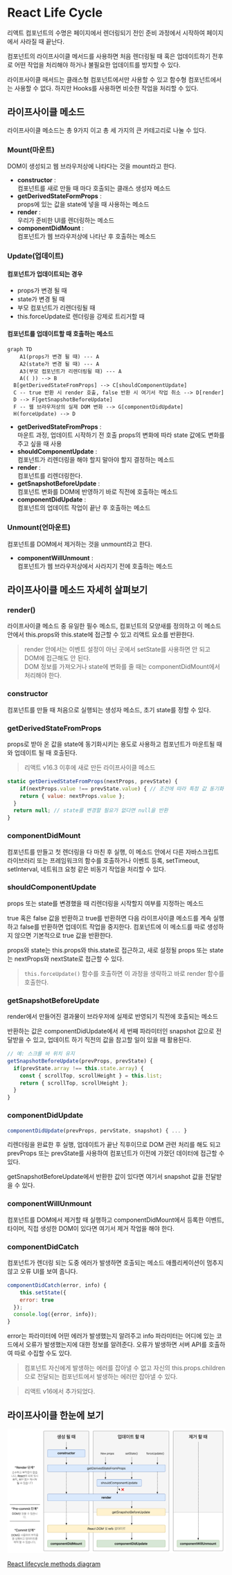 # React Life Cycle

리액트 컴포넌트의 수명은 페이지에서 렌더링되기 전인 준비 과정에서 시작하여 페이지에서 사라질 때 끝난다.

컴포넌트의 라이프사이클 메서드를 사용하면 처음 렌더링될 때 혹은 업데이트하기 전후로 어떤 작업을 처리해야 하거나 불필요한 업데이트를 방지할 수 있다.

라이프사이클 매서드는 클래스형 컴포넌트에서만 사용할 수 있고 함수형 컴포넌트에서는 사용할 수 없다. 하지만 Hooks를 사용하면 비슷한 작업을 처리할 수 있다.



## 라이프사이클 메소드

라이프사이클 메소드는 총 9가지 이고 총 세 가지의 큰 카테고리로 나눌 수 있다.



### Mount(마운트)

DOM이 생성되고 웹 브라우저상에 나타다는 것을 mount라고 한다.

- **constructor** :  
  컴포넌트를 새로 만들 때 마다 호출되는 클래스 생성자 메소드
- **getDerivedStateFormProps** :  
  props에 있는 값을 state에 넣을 때 사용하는 메소드
- **render** :  
  우리가 준비한 UI를 렌더링하는 메소드
- **componentDidMount** :  
  컴포넌트가 웹 브라우저상에 나타난 후 호출하는 메소드



### Update(업데이트)

#### 컴포넌트가 업데이트되는 경우

- props가 변경 될 때
- state가 변경 될 때
- 부모 컴포넌트가 리렌더링될 때
- this.forceUpdate로 렌더링을 강제로 트리거할 때

#### 컴포넌트를 업데이트할 때 호출하는 메소드

```mermaid
graph TD
	A1(props가 변경 될 때) --- A
	A2(state가 변경 될 때) --- A
	A3(부모 컴포넌트가 리렌더링될 때) --- A
	A(( )) --> B
  B[getDerivedStateFromProps] --> C[shouldComponentUpdate]
  C -- true 반환 시 render 호출, false 반환 시 여기서 작업 취소 --> D[render]
  D --> F[getSnapshotBeforeUpdate]
  F -- 웹 브라우저상의 실제 DOM 변화 --> G[componentDidUpdate]
  H(forceUpdate) --> D
```

- **getDerivedStateFromProps** :  
  마운트 과정, 업데이트 시작하기 전 호출 props의 변화에 따라 state 값에도 변화를 주고 싶을 때 사용
- **shouldComponentUpdate** :  
  컴포넌트가 리렌더링을 해야 할지 말아야 할지 결정하는 메소드
- **render** :  
  컴포넌트를 리렌더링한다.
- **getSnapshotBeforeUpdate** :  
  컴포넌트 변화를 DOM에 반영하기 바로 직전에 호출하는 메소드
- **componentDidUpdate** :  
  컴포넌트의 업데이트 작업이 끝난 후 호출하는 메소드



### Unmount(언마운트)

컴포넌트를 DOM에서 제거하는 것을 unmount라고 한다.

- **componentWillUnmount** :  
  컴포넌트가 웹 브라우저상에서 사라지기 전에 호출하는 메소드



## 라이프사이클 메소드 자세히 살펴보기

### render()

라이프사이클 메소드 중 유일한 필수 메소드, 컴포넌트의 모양새를 정의하고 이 메소드 안에서 this.props와 this.state에 접근할 수 있고 리액트 요소를 반환한다.

> render 안에서는 이벤트 설정이 아닌 곳에서 setState를 사용하면 안 되고 DOM에 접근해도 안 된다.  
> DOM 정보를 가져오거나 state에 변화를 줄 때는 componentDidMount에서 처리해야 한다.



### constructor

컴포넌트를 만들 때 처음으로 실행되는 생성자 메소드, 초기 state를 정할 수 있다.



### getDerivedStateFromProps

props로 받아 온 값을 state에 동기화시키는 용도로 사용하고 컴포넌트가 마운트될 때와 업데이트 될 때 호출된다.

> 리액트 v16.3 이후에 새로 만든 라이프사이클 메소드

```jsx
static getDerivedStateFromProps(nextProps, prevState) {
	if(nextProps.value !== prevState.value) { // 조건에 따라 특정 값 동기화
  	return { value: nextProps.value };
  }
  return null; // state를 변경할 필요가 없다면 null을 반환
}
```



### componentDidMount

컴포넌트를 만들고 첫 렌더링을 다 마친 후 실행, 이 메소드 안에서 다른 자바스크립트 라이브러리 또는 프레임워크의 함수를 호출하거나 이벤트 등록, setTimeout, setInterval, 네트워크 요청 같은 비동기 작업을 처리할 수 있다.



### shouldComponentUpdate

props 또는 state를 변경했을 때 리렌더링을 시작할지 여부를 지정하는 메소드

true 혹은 false 값을 반환하고 true를 반환하면 다음 라이프사이클 메소드를 계속 실행하고 false를 반환하면 업데이트 작업을 중지한다. 컴포넌트에 이 메소드를 따로 생성하지 않으면 기본적으로 true 값을 반환한다.

props와 state는 this.props와 this.state로 접근하고, 새로 설정될 props 또는 state는 nextProps와 nextState로 접근할 수 있다.

> `this.forceUpdate()` 함수를 호출하면 이 과정을 생략하고 바로 render 함수를 호출한다.



### getSnapshotBeforeUpdate

render에서 만들어진 결과물이 브라우저에 실제로 반영되기 직전에 호출되는 메소드

반환하는 값은 componentDidUpdate에서 세 번째 파라미터인 snapshot 값으로 전달받을 수 있고, 업데이트 하기 직전의 값을 참고할 일이 있을 때 활용된다.

```jsx
// 예: 스크롤 바 위치 유지
getSnapshotBeforeUpdate(prevProps, prevState) {
  if(prevState.array !== this.state.array) {
  	const { scrollTop, scrollHeight } = this.list;
    return { scrollTop, scrollHeight };
  }
}
```



### componentDidUpdate

```jsx
componentDidUpdate(prevProps, pervState, snapshot) { ... }
```

리렌더링을 완료한 후 실행, 업데이트가 끝난 직후이므로 DOM 관련 처리를 해도 되고 prevProps 또는 prevState를 사용하여 컴포넌트가 이전에 가졌던 데이터에 접근할 수 있다. 

getSnapshotBeforeUpdate에서 반환한 값이 있다면 여기서 snapshot 값을 전달받을 수 있다.



### componentWillUnmount

컴포넌트를 DOM에서 제거할 때 실행하고 componentDidMount에서 등록한 이벤트, 타이머, 직접 생성한 DOM이 있다면 여기서 제거 작업을 해야 한다.



### componentDidCatch

컴포넌트가 렌더링 되는 도중 에러가 발생하면 호출되는 메소드 애플리케이션이 멈추지 않고 오류 UI를 보여 줍니다.

```jsx
componentDidCatch(error, info) {
	this.setState({
  	error: true
  });
  console.log({error, info});
}
```

error는 파라미터에 어떤 에러가 발생했는지 알려주고 info 파라미터는 어디에 있는 코드에서 오류가 발생했는지에 대한 정보를 알려준다. 오류가 발생하면 서버 API를 호출하여 따로 수집할 수도 있다.

> 컴포넌트 자신에게 발생하는 에러를 잡아낼 수 없고 자신의 this.props.children으로 전달되는 컴포넌트에서 발생하는 에러만 잡아낼 수 있다.

> 리액트 v16에서 추가되었다.



## 라이프사이클 한눈에 보기

![react-lifecycle](./img/react-lifecycle.png)

[React lifecycle methods diagram](https://projects.wojtekmaj.pl/react-lifecycle-methods-diagram/)

